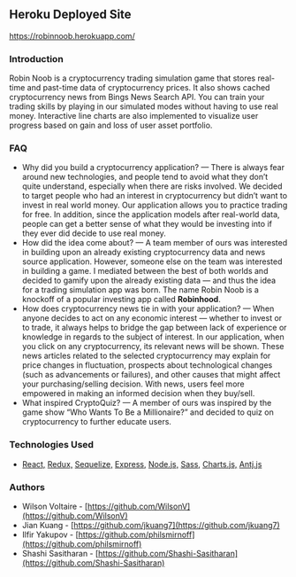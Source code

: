 ## Heroku Deployed Site
https://robinnoob.herokuapp.com/

### Introduction

Robin Noob is a cryptocurrency trading simulation game that stores real-time and past-time data of cryptocurrency prices. It also shows cached cryptocurrency news from Bings News Search API. You can train your trading skills by playing in our simulated modes without having to use real money. Interactive line charts are also implemented to visualize user progress based on gain and loss of user asset portfolio.

### FAQ

- Why did you build a cryptocurrency application? — There is always fear around new technologies, and people tend to avoid what they don’t quite understand, especially when there are risks involved. We decided to target people who had an interest in cryptocurrency but didn’t want to invest in real world money. Our application allows you to practice trading for free. In addition, since the application models after real-world data, people can get a better sense of what they would be investing into if they ever did decide to use real money.
- How did the idea come about? — A team member of ours was interested in building upon an already existing cryptocurrency data and news source application. However, someone else on the team was interested in building a game. I mediated between the best of both worlds and decided to gamify upon the already existing data — and thus the idea for a trading simulation app was born. The name Robin Noob is a knockoff of a popular investing app called **Robinhood**.
- How does cryptocurrency news tie in with your application? — When anyone decides to act on any economic interest — whether to invest or to trade, it always helps to bridge the gap between lack of experience or knowledge in regards to the subject of interest. In our application, when you click on any cryptocurrency, its relevant news will be shown. These news articles related to the selected cryptocurrency may explain for price changes in fluctuation, prospects about technological changes (such as advancements or failures), and other causes that might affect your purchasing/selling decision. With news, users feel more empowered in making an informed decision when they buy/sell.
- What inspired CryptoQuiz? — A member of ours was inspired by the game show “Who Wants To Be a Millionaire?” and decided to quiz on cryptocurrency to further educate users.

### Technologies Used

- [React,](https://reactjs.org/) [Redux,](https://redux.js.org/) [Sequelize,](https://sequelize.org/) [Express,](https://expressjs.com/) [Node.js,](https://nodejs.org/en/) [Sass,](https://sass-lang.com/) [Charts.js,](https://www.chartjs.org/) [Antj.js](https://ant.design/docs/react/introduce)

### Authors

- Wilson Voltaire - [https://github.com/WilsonV](https://github.com/WilsonV)
- Jian Kuang - [https://github.com/jkuang7](https://github.com/jkuang7)
- Ilfir Yakupov - [https://github.com/philsmirnoff](https://github.com/philsmirnoff)
- Shashi Sasitharan - [https://github.com/Shashi-Sasitharan](https://github.com/Shashi-Sasitharan)

